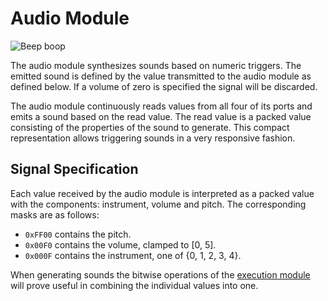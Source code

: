 # Audio Module
![Beep boop](item:tis3d:audio_module)

The audio module synthesizes sounds based on numeric triggers. The emitted sound is defined by the value transmitted to the audio module as defined below. If a volume of zero is specified the signal will be discarded.

The audio module continuously reads values from all four of its ports and emits a sound based on the read value. The read value is a packed value consisting of the properties of the sound to generate. This compact representation allows triggering sounds in a very responsive fashion.

## Signal Specification
Each value received by the audio module is interpreted as a packed value with the components: instrument, volume and pitch. The corresponding masks are as follows:
- `0xFF00` contains the pitch.
- `0x00F0` contains the volume, clamped to [0, 5].
- `0x000F` contains the instrument, one of {0, 1, 2, 3, 4}.

When generating sounds the bitwise operations of the [execution module](execution_module.md) will prove useful in combining the individual values into one.
